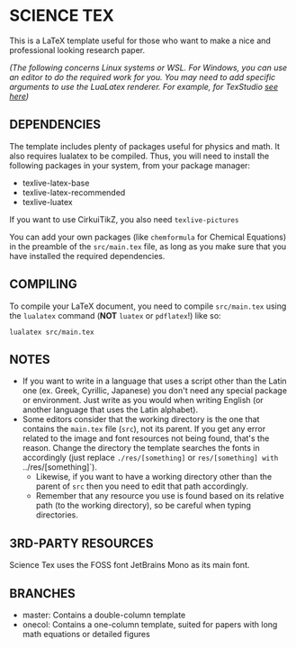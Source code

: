 # SCIENCE TEX
This is a LaTeX template useful for those who want to make a nice and professional looking research paper.

*(The following concerns Linux systems or WSL. For Windows, you can use an editor to do the required work for you. You may need to add specific arguments to use the LuaLatex renderer. For example, for TexStudio [see here](https://tex.stackexchange.com/questions/236747/tell-texstudio-to-compile-a-particular-document-with-lualatex))*

## DEPENDENCIES
The template includes plenty of packages useful for physics and math. It also requires lualatex to be compiled.
Thus, you will need to install the following packages in your system, from your package manager:
- texlive-latex-base
- texlive-latex-recommended
- texlive-luatex

If you want to use CirkuiTikZ, you also need `texlive-pictures`

You can add your own packages (like `chemformula` for Chemical Equations) in the preamble of the `src/main.tex` file, as long as you make sure that you have installed the required dependencies.

## COMPILING
To compile your LaTeX document, you need to compile `src/main.tex` using the `lualatex` command (**NOT** `luatex` or `pdflatex`!) like so:
```
lualatex src/main.tex
```

## NOTES
* If you want to write in a language that uses a script other than the Latin one (ex. Greek, Cyrillic, Japanese) you don't need any special package or environment. Just write as you would when writing English (or another language that uses the Latin alphabet).
* Some editors consider that the working directory is the one that contains the `main.tex` file (`src`), not its parent. If you get any error related to the image and font resources not being found, that's the reason. Change the directory the template searches the fonts in accordingly (just replace `./res/[something]` or `res/[something] with `../res/[something]`).
  * Likewise, if you want to have a working directory other than the parent of `src` then you need to edit that path accordingly.
  * Remember that any resource you use is found based on its relative path (to the working directory), so be careful when typing directories. 

## 3RD-PARTY RESOURCES
Science Tex uses the FOSS font JetBrains Mono as its main font.

## BRANCHES
* master: Contains a double-column template
* onecol: Contains a one-column template, suited for papers with long math equations or detailed figures
